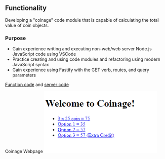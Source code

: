 ## Functionality

Developing a "coinage" code module that is capable of calculating the total value of coin objects.

### Purpose

- Gain experience writing and executing non-web/web server Node.js JavaScript code using VSCode
- Practice creating and using code modules and refactoring using modern JavaScript syntax
- Gain experience using Fastify with the GET verb, routes, and query parameters

[Function code](https://github.com/Jiah-design/cit281-p3/blob/main/p3-module.js) and [server code](https://github.com/Jiah-design/cit281-p3/blob/main/p3-server.js)

Coinage Webpage
![Screenshot](CoinageWebSite.png)




